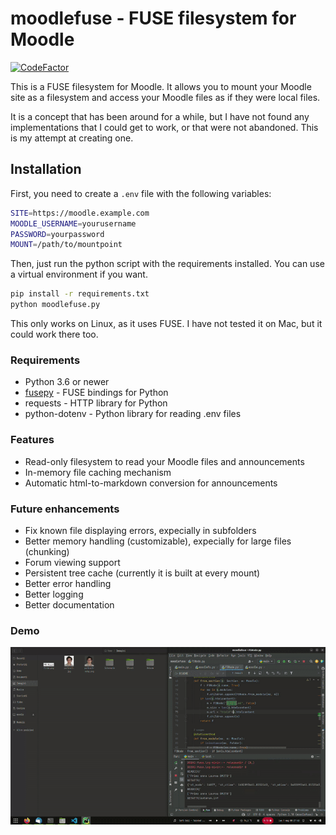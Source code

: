 # moodlefuse - FUSE filesystem for Moodle
[![CodeFactor](https://www.codefactor.io/repository/github/matmasit/moodlefuse/badge/main)](https://www.codefactor.io/repository/github/matmasit/moodlefuse/overview/main)

This is a FUSE filesystem for Moodle. It allows you to mount your Moodle site as a filesystem and access your Moodle files as if they were local files.

It is a concept that has been around for a while, but I have not found any implementations that I could get to work, or that were not abandoned.
This is my attempt at creating one.

## Installation

First, you need to create a `.env` file with the following variables:

```bash
SITE=https://moodle.example.com
MOODLE_USERNAME=yourusername
PASSWORD=yourpassword
MOUNT=/path/to/mountpoint
```

Then, just run the python script with the requirements installed. You can use a virtual environment if you want.

```bash
pip install -r requirements.txt
python moodlefuse.py
```

This only works on Linux, as it uses FUSE. I have not tested it on Mac, but it could work there too.


### Requirements

* Python 3.6 or newer
* [fusepy](https://github.com/fusepy/fusepy) - FUSE bindings for Python
* requests - HTTP library for Python
* python-dotenv - Python library for reading .env files

### Features

* Read-only filesystem to read your Moodle files and announcements
* In-memory file caching mechanism
* Automatic html-to-markdown conversion for announcements

### Future enhancements
* Fix known file displaying errors, expecially in subfolders
* Better memory handling (customizable), expecially for large files (chunking)
* Forum viewing support
* Persistent tree cache (currently it is built at every mount)
* Better error handling
* Better logging
* Better documentation


### Demo

![Demo](preview.gif)
